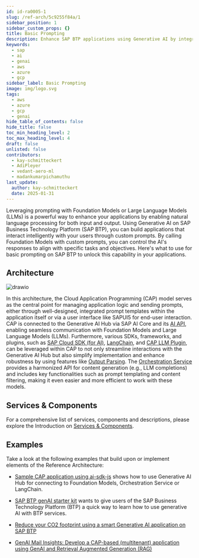 ```yaml
---
id: id-ra0005-1
slug: /ref-arch/5c9255f84a/1
sidebar_position: 1
sidebar_custom_props: {}
title: Basic Prompting
description: Enhance SAP BTP applications using Generative AI by integrating custom prompts for Foundation Models or LLMs. This allows natural language processing to craft AI responses tailored to specific tasks, enabling intelligent user interactions and achieving application objectives.
keywords:
  - sap
  - ai
  - genai
  - aws
  - azure
  - gcp
sidebar_label: Basic Prompting
image: img/logo.svg
tags:
  - aws
  - azure
  - gcp
  - genai
hide_table_of_contents: false
hide_title: false
toc_min_heading_level: 2
toc_max_heading_level: 4
draft: false
unlisted: false
contributors:
  - kay-schmitteckert
  - AdiPleyer
  - vedant-aero-ml
  - madankumarpichamuthu
last_update:
  author: kay-schmitteckert
  date: 2025-01-31
---
```


Leveraging prompting with Foundation Models or Large Language Models (LLMs) is a powerful way to enhance your applications by enabling natural language processing for both input and output. Using Generative AI on SAP Business Technology Platform (SAP BTP), you can build applications that interact intelligently with your users through custom prompts. By calling Foundation Models with custom prompts, you can control the AI's responses to align with specific tasks and objectives. Here's what to use for basic prompting on SAP BTP to unlock this capability in your applications.

## Architecture

![drawio](./drawio/reference-architecture-generative-ai-basic.drawio)

In this architecture, the Cloud Application Programming (CAP) model serves as the central point for managing application logic and sending prompts, either through well-designed, integrated prompt templates within the application itself or via a user interface like SAPUI5 for end-user interaction. CAP is connected to the Generative AI Hub via SAP AI Core and its [AI API](https://api.sap.com/api/AI_CORE_API/overview), enabling seamless communication with Foundation Models and Large Language Models (LLMs). Furthermore, various SDKs, frameworks, and plugins, such as [SAP Cloud SDK (for AI)](https://github.com/SAP/ai-sdk-js), [LangChain](https://www.langchain.com/), and [CAP LLM Plugin](https://github.com/SAP-samples/cap-llm-plugin-samples), can be leveraged within CAP to not only streamline interactions with the Generative AI Hub but also simplify implementation and enhance robustness by using features like [Output Parsing](https://js.langchain.com/docs/concepts/#output-parsers). The [Orchestration Service](https://help.sap.com/docs/sap-ai-core/sap-ai-core-service-guide/orchestration) provides a harmonized API for content generation (e.g., LLM completions) and includes key functionalities such as prompt templating and content filtering, making it even easier and more efficient to work with these models.

## Services & Components

For a comprehensive list of services, components and descriptions, please explore the Introduction on [Services & Components](./#services--components).

## Examples

Take a look at the following examples that build upon or implement elements of the Reference Architecture:

- [Sample CAP application using ai-sdk-js](https://github.com/SAP/ai-sdk-js/tree/main/sample-cap) shows how to use Generative AI Hub for connecting to Foundation Models, Orchestration Service or LangChain.
- [SAP BTP genAI starter kit](https://github.com/SAP-samples/btp-genai-starter-kit) wants to give users of the SAP Business Technology Platform (BTP) a quick way to learn how to use generative AI with BTP services.

- [Reduce your CO2 footprint using a smart Generative AI application on SAP BTP](https://discovery-center.cloud.sap/missiondetail/4264/)

- [GenAI Mail Insights: Develop a CAP-based (multitenant) application using GenAI and Retrieval Augmented Generation (RAG)](https://discovery-center.cloud.sap/missiondetail/4371/)
